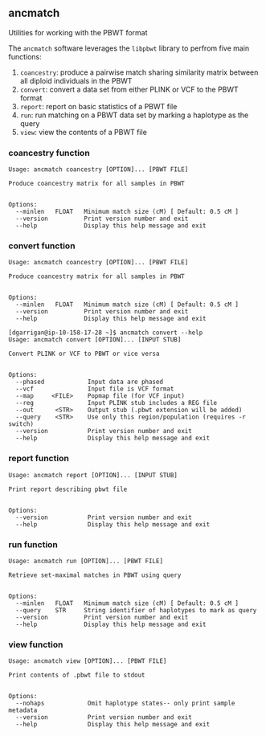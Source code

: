 ## ancmatch

Utilities for working with the PBWT format

The `ancmatch` software leverages the `libpbwt` library to perfrom five main functions:

1. `coancestry`: produce a pairwise match sharing similarity matrix between all diploid individuals in the PBWT
2. `convert`: convert a data set from either PLINK or VCF to the PBWT format
3. `report`: report on basic statistics of a PBWT file
4. `run`: run matching on a PBWT data set by marking a haplotype as the query
5. `view`: view the contents of a PBWT file

### coancestry function

```
Usage: ancmatch coancestry [OPTION]... [PBWT FILE]

Produce coancestry matrix for all samples in PBWT


Options:
  --minlen   FLOAT   Minimum match size (cM) [ Default: 0.5 cM ]
  --version          Print version number and exit
  --help             Display this help message and exit
```

### convert function

```
Usage: ancmatch coancestry [OPTION]... [PBWT FILE]

Produce coancestry matrix for all samples in PBWT


Options:
  --minlen   FLOAT   Minimum match size (cM) [ Default: 0.5 cM ]
  --version          Print version number and exit
  --help             Display this help message and exit

[dgarrigan@ip-10-158-17-28 ~]$ ancmatch convert --help
Usage: ancmatch convert [OPTION]... [INPUT STUB]

Convert PLINK or VCF to PBWT or vice versa


Options:
  --phased            Input data are phased
  --vcf               Input file is VCF format
  --map     <FILE>    Popmap file (for VCF input)
  --reg               Input PLINK stub includes a REG file
  --out      <STR>    Output stub (.pbwt extension will be added)
  --query    <STR>    Use only this region/population (requires -r switch)
  --version           Print version number and exit
  --help              Display this help message and exit
```

### report function
```
Usage: ancmatch report [OPTION]... [INPUT STUB]

Print report describing pbwt file


Options:
  --version           Print version number and exit
  --help              Display this help message and exit
```

### run function
```
Usage: ancmatch run [OPTION]... [PBWT FILE]

Retrieve set-maximal matches in PBWT using query


Options:
  --minlen   FLOAT   Minimum match size (cM) [ Default: 0.5 cM ]
  --query    STR     String identifier of haplotypes to mark as query
  --version          Print version number and exit
  --help             Display this help message and exit
```

### view function

```
Usage: ancmatch view [OPTION]... [PBWT FILE]

Print contents of .pbwt file to stdout


Options:
  --nohaps            Omit haplotype states-- only print sample metadata
  --version           Print version number and exit
  --help              Display this help message and exit
  ```